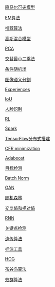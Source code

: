 <a href="隐马尔可夫模型.md">隐马尔可夫模型</a>

<a href="EM算法.MD">EM算法</a>

<a href="推荐算法.md">推荐算法</a>

<a href="高斯混合模型.md/">高斯混合模型</a>

<a href="PCA.md">PCA</a>

<a href="交替最小二乘法.md">交替最小二乘法</a>

<a href="条件随机场.md">条件随机场</a>

<a href="图像语义分割.md">图像语义分割</a>

<a href="Experiences.MD">Experiences</a>

<a href="IoU.md">IoU</a>

<a href="人脸识别.MD">人脸识别</a>

<a href="RL/readme.md">RL</a>

<a href="Spark/readme.md">Spark</a>

<a href="TensorFlow分布式搭建.md">TensorFlow分布式搭建</a>

<a href="CFR minimization.md">CFR minimization</a>

<a href="Adaboost.md">Adaboost</a>

<a href="目标检测/readme.md">目标检测</a>

<a href="Batch Norm.md">Batch Norm</a>

<a href="GAN.md">GAN</a>

<a href="随机森林.md">随机森林</a>

<a href="交叉熵和相对熵.md">交叉熵和相对熵</a>

<a href="RNN.md">RNN</a>

<a href="关键点检测/readme.md">关键点检测</a>

<a href="遗传算法.md">遗传算法</a>

<a href="标注工具.md">标注工具</a>

<a href="HOG.md">HOG</a>

<a href="布谷鸟算法.md">布谷鸟算法</a>

<a href="蚁群算法.md">蚁群算法</a>

